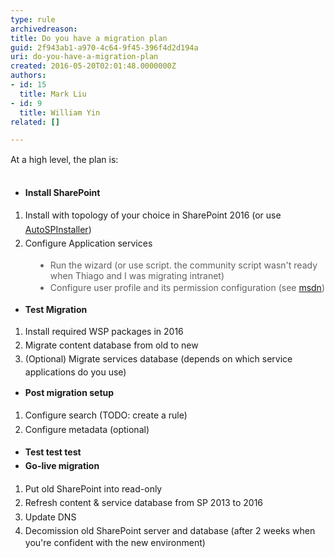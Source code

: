 ```yaml
---
type: rule
archivedreason: 
title: Do you have a migration plan
guid: 2f943ab1-a970-4c64-9f45-396f4d2d194a
uri: do-you-have-a-migration-plan
created: 2016-05-20T02:01:48.0000000Z
authors:
- id: 15
  title: Mark Liu
- id: 9
  title: William Yin
related: []

---
```



<span style="line-height&#58;20.8px;">​At a high level, the plan is&#58;</span>
<br><excerpt class='endintro'></excerpt><br>
<p></p><p></p><ul><li><span style="line-height&#58;1.6;"><strong>Install </strong></span><span style="line-height&#58;1.6;"><strong>SharePoint&#160;​</strong></span><br></li></ul><ol><li><span style="line-height&#58;1.6;background-color&#58;initial;">I</span><span style="line-height&#58;1.6;background-color&#58;initial;">nstall with topology of your choice in SharePoint 2016 (or use <a href="https&#58;//autospinstaller.codeplex.com/">AutoSPInstaller</a>)</span><br></li><li><span style="line-height&#58;1.6;background-color&#58;initial;">Configure Application services</span><br></li></ol><p></p><p></p><blockquote style="margin&#58;0px 0px 0px 40px;border&#58;none;padding&#58;0px;"><ul><li>Run the wizard (or use script. the community script wasn't ready when Thiago and I was migrating intranet)​</li><li><span style="line-height&#58;1.5em;">Configure user profile and its permission configuration (see <a href="https&#58;//technet.microsoft.com/en-us/library/ee721052.aspx">msdn</a>​)​</span></li></ul></blockquote><div><div><ul><li><span style="line-height&#58;1.5em;"><strong>Test Migration</strong></span><br></li></ul></div><ol><li><span style="line-height&#58;1.6;">Install required WSP packages in 2016</span><br></li><li><span style="line-height&#58;1.6;">Migrate content database from old to new</span><br></li><li><span style="line-height&#58;1.6;">(</span><span style="line-height&#58;1.6;">Optional) Migrate services database&#160;(depends on which service applications do you use)</span><br></li></ol><ul><li><span style="line-height&#58;1.6;"><strong>Post migration setup</strong></span><br></li></ul><ol><li><span style="line-height&#58;1.6;">Configure search (TODO&#58; create a rule)</span><br></li><li><span style="line-height&#58;1.6;">Configure metadata (optional)</span><br></li></ol><ul><li><span style="line-height&#58;1.6;"><strong>Test test </strong></span><span style="line-height&#58;1.6;"><strong></strong></span><span style="line-height&#58;1.6;"><strong></strong></span><span style="line-height&#58;1.6;"><strong>tes</strong></span><span style="line-height&#58;1.6;"><strong>t</strong></span><br></li><li><span style="line-height&#58;1.6;"><strong>Go-live migration</strong></span><br></li></ul><ol><li><span style="line-height&#58;1.6;">Put old SharePoint into read-only</span><br></li><li><span style="line-height&#58;1.6;">Refresh content &amp; service database from SP 2013 to 2016</span><br></li><li><span style="line-height&#58;1.6;">Update DNS</span><br></li><li><span style="line-height&#58;1.5em;">Decomission old SharePoint server and</span><span style="line-height&#58;1.5em;"> database (after 2 weeks when you're confident with the new environment)</span></li></ol><br><p><br></p></div>


